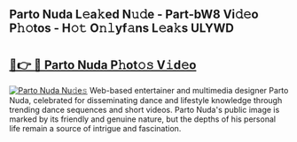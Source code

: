 ## Parto Nuda L𝚎a𝚔ed N𝚞𝚍e - Part-bW8 Vi𝚍𝚎o P𝚑𝚘tos - H𝚘𝚝 O𝚗𝚕yf𝚊ns L𝚎a𝚔s ULYWD

# <h2><a href="http://kfe1ayd.oniu.top/?m=Parto+Nuda">🔗👉 🔴 Parto Nuda P𝚑ot𝚘𝚜 V𝚒d𝚎o</a></h2>

[![Parto Nuda Nu𝚍e𝚜](https://i.imgur.com/0qMVB7G.gif)](http://kfe1ayd.oniu.top/?m=Parto+Nuda)
Web-based entertainer and multimedia designer Parto Nuda, celebrated for disseminating dance and lifestyle knowledge through trending dance sequences and short videos. Parto Nuda's public image is marked by its friendly and genuine nature, but the depths of his personal life remain a source of intrigue and fascination.  
